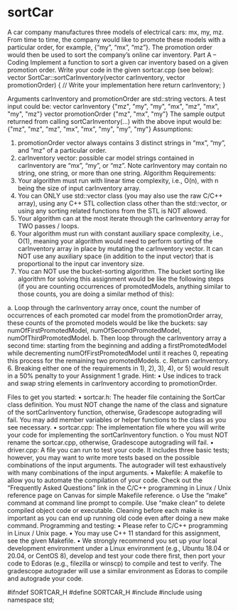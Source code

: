 # sortCar
A car company manufactures three models of electrical cars: mx, my, mz. From time to time, the company
would like to promote these models with a particular order, for example, {“my”, “mx”, “mz”}. The promotion
order would then be used to sort the company’s online car inventory.
Part A – Coding
Implement a function to sort a given car inventory based on a given promotion order.
Write your code in the given sortcar.cpp (see below):
vector<string> SortCar::sortCarInventory(vector<string> carInventory,
vector<string> promotionOrder)
{
// Write your implementation here
return carInventory;
}

Arguments carInventory and promotionOrder are std::string vectors.
A test input could be:
vector<string> carInventory {"mz", "my", "my", "mx", "mz", "mx", "my", "mz"}
vector<string> promotionOrder {"mz", "mx", "my"}
The sample output returned from calling sortCarInventory(...) with the above input would be:
{"mz", "mz", "mz", "mx", "mx", "my", "my", "my"}
Assumptions:
1. promotionOrder vector always contains 3 distinct strings in “mx”, “my”, and “mz” of a particular
order.
2. carInventory vector: possible car model strings contained in carInventory are “mx”, “my”, or “mz”.
Note carInventory may contain no string, one string, or more than one string.
Algorithm Requirements:
1. Your algorithm must run with linear time complexity, i.e., O(n), with n being the size of input
carInventory array.
2. You can ONLY use std::vector class (you may also use the raw C/C++ array), using any C++ STL
collection class other than the std::vector, or using any sorting related functions from the STL
<algorithm> is NOT allowed.
3. Your algorithm can at the most iterate through the carInventory array for TWO passes / loops.
4. Your algorithm must run with constant auxiliary space complexity, i.e., O(1), meaning your
algorithm would need to perform sorting of the carInventory array in place by mutating the
carInventory vector. It can NOT use any auxiliary space (in addition to the input vector) that is
proportional to the input car inventory size.
5. You can NOT use the bucket-sorting algorithm. The bucket sorting like algorithm for solving this
assignment would be like the following steps (if you are counting occurrences of promotedModels,
anything similar to those counts, you are doing a similar method of this):

a. Loop through the carInventory array once, count the number of occurrences of each
promoted car model from the promotionOrder array, these counts of the promoted models
would be like the buckets: say numOfFirstPromotedModel, numOfSecondPromotedModel,
numOfThirdPromotedModel.
b. Then loop through the carInventory array a second time: starting from the beginning and
adding a firstPromotedModel while decrementing numOfFirstPromotedModel until it
reaches 0, repeating this process for the remaining two promotedModels.
c. Return carInventory.
6. Breaking either one of the requirements in 1), 2), 3), 4), or 5) would result in a 50% penalty to your
Assignment 1 grade.
Hint:
• Use indices to track and swap string elements in carInventory according to promotionOrder.

Files to get you started:
• sortcar.h: The header file containing the SortCar class definition. You must NOT change the name
of the class and signature of the sortCarInventory function, otherwise, Gradescope autograding
will fail. You may add member variables or helper functions to the class as you see necessary.
• sortcar.cpp: The implementation file where you will write your code for implementing the
sortCarInventory function.
o You must NOT rename the sortcar.cpp, otherwise, Gradescope autograding will fail.
• driver.cpp: A file you can run to test your code. It includes three basic tests; however, you may
want to write more tests based on the possible combinations of the input arguments. The autograder
will test exhaustively with many combinations of the input arguments.
• Makefile: A makefile to allow you to automate the compilation of your code. Check out the
“Frequently Asked Questions” link in the C/C++ programming in Linux / Unix reference page on
Canvas for simple Makefile reference.
o Use the “make” command at command line prompt to compile. Use “make clean” to delete
compiled object code or executable. Cleaning before each make is important as you can end
up running old code even after doing a new make command.
Programming and testing:
• Please refer to C/C++ programming in Linux / Unix page.
• You may use C++ 11 standard for this assignment, see the given Makefile.
• We strongly recommend you set up your local development environment under a Linux environment
(e.g., Ubuntu 18.04 or 20.04, or CentOS 8), develop and test your code there first, then port your
code to Edoras (e.g., filezilla or winscp) to compile and test to verify. The gradescope autograder
will use a similar environment as Edoras to compile and autograde your code.

#ifndef SORTCAR_H
#define SORTCAR_H
#include <vector>
#include <string>
using namespace std;
